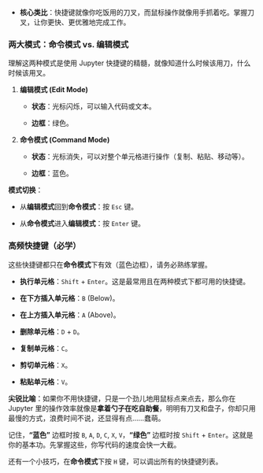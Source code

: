 
- **核心类比**：快捷键就像你吃饭用的刀叉，而鼠标操作就像用手抓着吃。掌握刀叉，让你更快、更优雅地完成工作。
    

### 两大模式：命令模式 vs. 编辑模式

理解这两种模式是使用 Jupyter 快捷键的精髓，就像知道什么时候该用刀，什么时候该用叉。

1. **编辑模式 (Edit Mode)**
    
    - **状态**：光标闪烁，可以输入代码或文本。
        
    - **边框**：绿色。
        
2. **命令模式 (Command Mode)**
    
    - **状态**：光标消失，可以对整个单元格进行操作（复制、粘贴、移动等）。
        
    - **边框**：蓝色。
        

**模式切换**：

- 从**编辑模式**回到**命令模式**：按 `Esc` 键。
    
- 从**命令模式**进入**编辑模式**：按 `Enter` 键。
    

### 高频快捷键（必学）

这些快捷键都只在**命令模式**下有效（蓝色边框），请务必熟练掌握。

- **执行单元格**：`Shift` + `Enter`。这是最常用且在两种模式下都可用的快捷键。
    
- **在下方插入单元格**：`B` (Below)。
    
- **在上方插入单元格**：`A` (Above)。
    
- **删除单元格**：`D` + `D`。
    
- **复制单元格**：`C`。
    
- **剪切单元格**：`X`。
    
- **粘贴单元格**：`V`。
    

**尖锐比喻**：如果你不用快捷键，只是一个劲儿地用鼠标点来点去，那么你在 Jupyter 里的操作效率就像是**拿着勺子在吃自助餐**，明明有刀叉和盘子，你却只用最慢的方式，浪费时间不说，还显得有点……蠢萌。

记住，**“蓝色”** 边框时按 `B`, `A`, `D`, `C`, `X`, `V`，**“绿色”** 边框时按 `Shift` + `Enter`。这就是你的基本功。先掌握这些，你写代码的速度会快一大截。

还有一个小技巧，在**命令模式**下按 `H` 键，可以调出所有的快捷键列表。